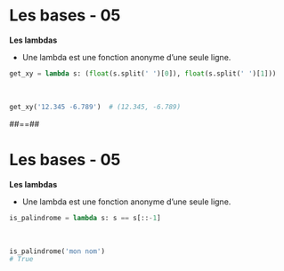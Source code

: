 <!-- .slide: class="with-code" -->

# Les bases - 05

**Les lambdas**

* Une lambda est une fonction anonyme d’une seule ligne.

```python
get_xy = lambda s: (float(s.split(' ')[0]), float(s.split(' ')[1]))
```

<!-- .element: class="big-code" -->

<br>

```python
get_xy('12.345 -6.789')  # (12.345, -6.789)
```

<!-- .element: class="big-code" -->

##==##
<!-- .slide: class="with-code" -->

# Les bases - 05

**Les lambdas**

* Une lambda est une fonction anonyme d’une seule ligne.

```python
is_palindrome = lambda s: s == s[::-1]
```

<!-- .element: class="big-code" -->

<br>

```python
is_palindrome('mon nom')
# True
```

<!-- .element: class="big-code" -->
